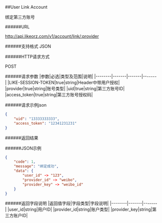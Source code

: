 ##User Link Account

绑定第三方账号

######URL

http://api.likeorz.com/v1/account/link/:provider

######支持格式
JSON

######HTTP请求方式

POST

######请求参数
|参数|必选|类型及范围|说明|
|--------|-------|-------|-------|
|LIKE-SESSION-TOKEN|true|string|Header中带用户授权|
|provider|true|string|账号类型|
|uid|true|string|第三方账号ID|
|access_token|true|string|第三方账号授权码|

######请求示例json
```json
{
    "uid": "13333333333",
    "access_token": "12341231231"
}
```


######返回结果

######JSON示例

```json
{
    "code": 1,
    "message": "绑定成功",
    "data": {
        "user_id" -> "123",
        "provider_id" -> "weibo",
        "provider_key" -> "weibo_id"
    }
}
```

######返回字段说明
|返回值字段|字段类型|字段说明|
|--------|-------|-------|
|user_id|string|用户ID|
|provider_id|string|账户类型|
|provider_key|string|第三方账户ID|
